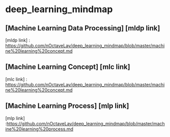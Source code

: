 # deep_learning_mindmap

## [Machine Learning Data Processing] [mldp link]
[mldp link] : https://github.com/nOctaveLay/deep_learning_mindmap/blob/master/machine%20learning%20concept.md

## [Machine Learning Concept] [mlc link]
[mlc link] : https://github.com/nOctaveLay/deep_learning_mindmap/blob/master/machine%20learning%20concept.md

## [Machine Learning Process] [mlp link]
[mlp link] :https://github.com/nOctaveLay/deep_learning_mindmap/blob/master/machine%20learning%20process.md
